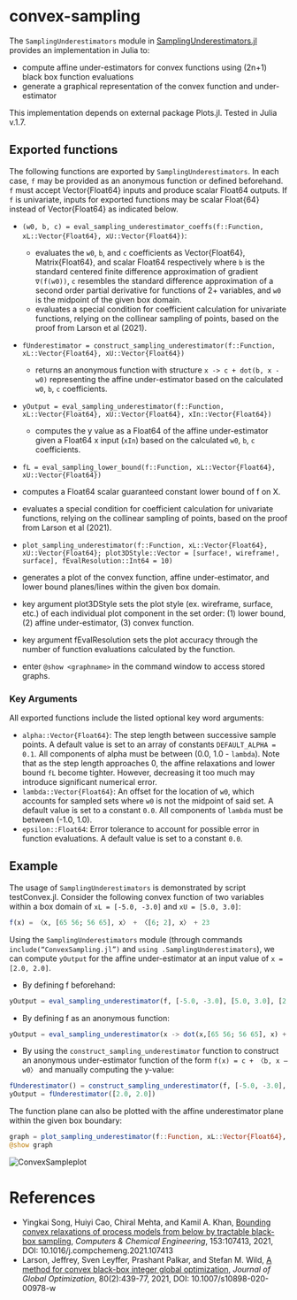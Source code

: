 # convex-sampling

The `SamplingUnderestimators` module in [SamplingUnderestimators.jl](src/SamplingUnderestimators.jl) provides an implementation in Julia to:

- compute affine under-estimators for convex functions using (2n+1) black box function evaluations
- generate a graphical representation of the convex function and under-estimator

This implementation depends on external package Plots.jl. Tested in Julia v.1.7.

## Exported functions

The following functions are exported by `SamplingUnderestimators`. In each case, `f` may be provided as an anonymous function or defined beforehand. `f` must accept Vector{Float64} inputs and produce scalar Float64 outputs. If `f` is univariate, inputs for exported functions may be scalar Float{64} instead of Vector{Float64} as indicated below.

- `(w0, b, c) = eval_sampling_underestimator_coeffs(f::Function, xL::Vector{Float64}, xU::Vector{Float64})`:
  - evaluates the `w0`, `b`, and `c` coefficients as Vector{Float64}, Matrix{Float64}, and scalar Float64 respectively where  `b` is the standard centered finite difference approximation of gradient `∇(f(w0))`, `c` resembles the standard difference approximation of a second order partial derivative for functions of 2+ variables, and `w0` is the midpoint of the given box domain.
  - evaluates a special condition for coefficient calculation for univariate functions, relying on the collinear sampling of points, based on the proof from Larson et al (2021).

- `fUnderestimator = construct_sampling_underestimator(f::Function, xL::Vector{Float64}, xU::Vector{Float64})`
  - returns an anonymous function with structure `x -> c + dot(b, x - w0)` representing the affine under-estimator based on the calculated `w0`, `b`, `c` coefficients.

- `yOutput = eval_sampling_underestimator(f::Function, xL::Vector{Float64}, xU::Vector{Float64}, xIn::Vector{Float64})`
  - computes the y value as a Float64 of the affine under-estimator given a Float64 x input (`xIn`) based on the calculated `w0`, `b`, `c` coefficients.

-  `fL = eval_sampling_lower_bound(f::Function, xL::Vector{Float64}, xU::Vector{Float64})`
  - computes a Float64 scalar guaranteed constant lower bound of f on X.
  - evaluates a special condition for coefficient calculation for univariate functions, relying on the collinear sampling of points, based on the proof from Larson et al (2021).

-  `plot_sampling_underestimator(f::Function, xL::Vector{Float64}, xU::Vector{Float64}; plot3DStyle::Vector = [surface!, wireframe!, surface], fEvalResolution::Int64 = 10)`
  - generates a plot of the convex function, affine under-estimator, and lower bound planes/lines within the given box domain.
  - key argument plot3DStyle sets the plot style (ex. wireframe, surface, etc.) of each individual plot component in the set order: (1) lower bound, (2) affine under-estimator, (3) convex function.
  - key argument fEvalResolution sets the plot accuracy through the number of function evaluations calculated by the function.
  - enter `@show <graphname>` in the command window to access stored graphs.

### Key Arguments

All exported functions include the listed optional key word arguments:
- `alpha::Vector{Float64}`: The step length between successive sample points. A default value is set to an array of constants `DEFAULT_ALPHA = 0.1`. All components of alpha must be between (0.0, 1.0 - `lambda`). Note that as the step length approaches 0, the affine relaxations and lower bound `fL` become tighter. However, decreasing it too much may introduce significant numerical error.
- `lambda::Vector{Float64}`: An offset for the location of `w0`, which accounts for sampled sets where `w0` is not the midpoint of said set. A default value is set to a constant `0.0`. All components of `lambda` must be between (-1.0, 1.0).
- `epsilon::Float64`: Error tolerance to account for possible error in function evaluations. A default value is set to a constant `0.0`.

## Example

The usage of `SamplingUnderestimators` is demonstrated by script testConvex.jl.
Consider the following convex function of two variables within a box domain of `xL = [-5.0, -3.0]` and `xU = [5.0, 3.0]`:

```Julia
f(x) = 〈x, [65 56; 56 65], x〉 + 〈[6; 2], x〉 + 23

```
Using the `SamplingUnderestimators` module (through commands `include(“ConvexSampling.jl”)` and `using .SamplingUnderestimators`), we can compute `yOutput` for the affine under-estimator at an input value of `x = [2.0, 2.0]`.
- By defining f beforehand:
```Julia
yOutput = eval_sampling_underestimator(f, [-5.0, -3.0], [5.0, 3.0], [2.0, 2.0])
```

- By defining f as an anonymous function:
```Julia
yOutput = eval_sampling_underestimator(x -> dot(x,[65 56; 56 65], x) + dot([6;2], x) + 23, [-5.0, -3.0], [5.0, 3.0], [2.0, 2.0])
```

- By using the `construct_sampling_underestimator` function to construct an anonymous under-estimator function of the form `f(x) = c + 〈b, x – w0〉` and manually computing the y-value:
```Julia
fUnderestimator() = construct_sampling_underestimator(f, [-5.0, -3.0], [5.0, 3.0])
yOutput = fUnderestimator([2.0, 2.0])
```

The function plane can also be plotted with the affine underestimator plane within the given box boundary:
 ```Julia
graph = plot_sampling_underestimator(f::Function, xL::Vector{Float64}, xU::Vector{Float64})
@show graph
 ```

![ConvexSampleplot](https://user-images.githubusercontent.com/104848815/173203263-26bdc553-c1b5-496a-913f-eeb0553461d7.png)

# References

- Yingkai Song, Huiyi Cao, Chiral Mehta, and Kamil A. Khan, [Bounding convex relaxations of process models from below by tractable black-box sampling]( https://doi.org/10.1016/j.compchemeng.2021.107413), _Computers & Chemical Engineering_, 153:107413, 2021, DOI: 10.1016/j.compchemeng.2021.107413
- Larson, Jeffrey, Sven Leyffer, Prashant Palkar, and Stefan M. Wild, [A method for convex black-box integer global optimization]( https://link.springer.com/article/10.1007/s10898-020-00978-w), _Journal of Global Optimization_, 80(2):439-77, 2021, DOI: 10.1007/s10898-020-00978-w
